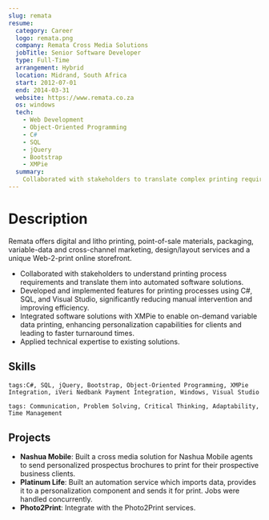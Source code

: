 ```yaml
---
slug: remata
resume:
  category: Career
  logo: remata.png
  company: Remata Cross Media Solutions
  jobTitle: Senior Software Developer
  type: Full-Time
  arrangement: Hybrid
  location: Midrand, South Africa
  start: 2012-07-01
  end: 2014-03-31
  website: https://www.remata.co.za
  os: windows
  tech:
    - Web Development
    - Object-Oriented Programming
    - C#
    - SQL
    - jQuery
    - Bootstrap
    - XMPie
  summary:
    Collaborated with stakeholders to translate complex printing requirements into automated software solutions, developing features with C#, SQL, and Visual Studio that streamlined processes and boosted efficiency. By integrating with XMPie for on-demand variable data printing, enhanced personalization for clients and reduced turnaround times.
---
```


# Description

Remata offers digital and litho printing, point-of-sale materials, packaging, variable-data and cross-channel marketing, design/layout services and a unique Web-2-print online storefront.

- Collaborated with stakeholders to understand printing process requirements and translate them into automated software solutions.
- Developed and implemented features for printing processes using C#, SQL, and Visual Studio, significantly reducing manual intervention and improving efficiency.
- Integrated software solutions with XMPie to enable on-demand variable data printing, enhancing personalization capabilities for clients and leading to faster turnaround times.
- Applied technical expertise to existing solutions.

## Skills

`tags:C#, SQL, jQuery, Bootstrap, Object-Oriented Programming, XMPie Integration, iVeri Nedbank Payment Integration, Windows, Visual Studio`

`tags: Communication, Problem Solving, Critical Thinking, Adaptability, Time Management`

## Projects

- **Nashua Mobile**: Built a cross media solution for Nashua Mobile agents to send personalized prospectus brochures to print for their prospective business clients.
- **Platinum Life**: Built an automation service which imports data, provides it to a personalization component and sends it for print. Jobs were handled concurrently.
- **Photo2Print**: Integrate with the Photo2Print services.
